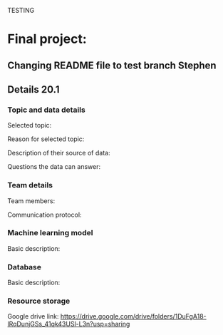 TESTING
# Final project: 


## Changing README file to test branch Stephen

## Details 20.1 

### Topic and data details
Selected topic: 

Reason for selected topic:  

Description of their source of data: 

Questions the data can answer: 

### Team details

Team members: 

Communication protocol: 

### Machine learning model

Basic description: 
 
### Database

Basic description: 

### Resource storage

Google drive link: https://drive.google.com/drive/folders/1DuFgA18-lRqDunjGSs_41qk43USl-L3n?usp=sharing 

